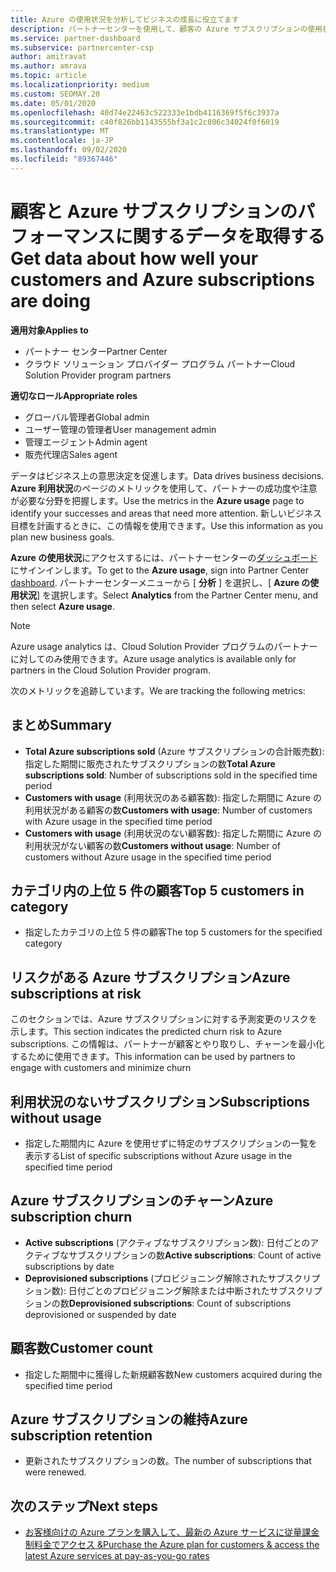 ```yaml
---
title: Azure の使用状況を分析してビジネスの成長に役立てます
description: パートナーセンターを使用して、顧客の Azure サブスクリプションの使用状況に関するデータを取得する方法について説明します。
ms.service: partner-dashboard
ms.subservice: partnercenter-csp
author: amitravat
ms.author: amrava
ms.topic: article
ms.localizationpriority: medium
ms.custom: SEOMAY.20
ms.date: 05/01/2020
ms.openlocfilehash: 40d74e22463c522333e1bdb4116369f5f6c3937a
ms.sourcegitcommit: c40f826bb1143555bf3a1c2c806c34024f0f6019
ms.translationtype: MT
ms.contentlocale: ja-JP
ms.lasthandoff: 09/02/2020
ms.locfileid: "89367446"
---
```

# <a name="get-data-about-how-well-your-customers-and-azure-subscriptions-are-doing"></a><span data-ttu-id="1dc69-103">顧客と Azure サブスクリプションのパフォーマンスに関するデータを取得する</span><span class="sxs-lookup"><span data-stu-id="1dc69-103">Get data about how well your customers and Azure subscriptions are doing</span></span>

<span data-ttu-id="1dc69-104">**適用対象**</span><span class="sxs-lookup"><span data-stu-id="1dc69-104">**Applies to**</span></span>

- <span data-ttu-id="1dc69-105">パートナー センター</span><span class="sxs-lookup"><span data-stu-id="1dc69-105">Partner Center</span></span>
- <span data-ttu-id="1dc69-106">クラウド ソリューション プロバイダー プログラム パートナー</span><span class="sxs-lookup"><span data-stu-id="1dc69-106">Cloud Solution Provider program partners</span></span>

<span data-ttu-id="1dc69-107">**適切なロール**</span><span class="sxs-lookup"><span data-stu-id="1dc69-107">**Appropriate roles**</span></span>

- <span data-ttu-id="1dc69-108">グローバル管理者</span><span class="sxs-lookup"><span data-stu-id="1dc69-108">Global admin</span></span>
- <span data-ttu-id="1dc69-109">ユーザー管理の管理者</span><span class="sxs-lookup"><span data-stu-id="1dc69-109">User management admin</span></span>
- <span data-ttu-id="1dc69-110">管理エージェント</span><span class="sxs-lookup"><span data-stu-id="1dc69-110">Admin agent</span></span>
- <span data-ttu-id="1dc69-111">販売代理店</span><span class="sxs-lookup"><span data-stu-id="1dc69-111">Sales agent</span></span>

<span data-ttu-id="1dc69-112">データはビジネス上の意思決定を促進します。</span><span class="sxs-lookup"><span data-stu-id="1dc69-112">Data drives business decisions.</span></span> <span data-ttu-id="1dc69-113">**Azure 利用状況**のページのメトリックを使用して、パートナーの成功度や注意が必要な分野を把握します。</span><span class="sxs-lookup"><span data-stu-id="1dc69-113">Use the metrics in the **Azure usage** page to identify your successes and areas that need more attention.</span></span> <span data-ttu-id="1dc69-114">新しいビジネス目標を計画するときに、この情報を使用できます。</span><span class="sxs-lookup"><span data-stu-id="1dc69-114">Use this information as you plan new business goals.</span></span>

<span data-ttu-id="1dc69-115">**Azure の使用状況**にアクセスするには、パートナーセンターの[ダッシュボード](https:/partner.microsoft.com/dashboard)にサインインします。</span><span class="sxs-lookup"><span data-stu-id="1dc69-115">To get to the **Azure usage**, sign into Partner Center [dashboard](https:/partner.microsoft.com/dashboard).</span></span> <span data-ttu-id="1dc69-116">パートナーセンターメニューから [ **分析** ] を選択し、[ **Azure の使用状況**] を選択します。</span><span class="sxs-lookup"><span data-stu-id="1dc69-116">Select **Analytics** from the Partner Center menu, and then select **Azure usage**.</span></span>

> [!NOTE]
> <span data-ttu-id="1dc69-117">Azure usage analytics は、Cloud Solution Provider プログラムのパートナーに対してのみ使用できます。</span><span class="sxs-lookup"><span data-stu-id="1dc69-117">Azure usage analytics is available only for partners in the Cloud Solution Provider program.</span></span>

<span data-ttu-id="1dc69-118">次のメトリックを追跡しています。</span><span class="sxs-lookup"><span data-stu-id="1dc69-118">We are tracking the following metrics:</span></span>

## <a name="summary"></a><span data-ttu-id="1dc69-119">まとめ</span><span class="sxs-lookup"><span data-stu-id="1dc69-119">Summary</span></span>

- <span data-ttu-id="1dc69-120">**Total Azure subscriptions sold** (Azure サブスクリプションの合計販売数): 指定した期間に販売されたサブスクリプションの数</span><span class="sxs-lookup"><span data-stu-id="1dc69-120">**Total Azure subscriptions sold**: Number of subscriptions sold in the specified time period</span></span>  
- <span data-ttu-id="1dc69-121">**Customers with usage** (利用状況のある顧客数): 指定した期間に Azure の利用状況がある顧客の数</span><span class="sxs-lookup"><span data-stu-id="1dc69-121">**Customers with usage**: Number of customers with Azure usage in the specified time period</span></span>  
- <span data-ttu-id="1dc69-122">**Customers with usage** (利用状況のない顧客数): 指定した期間に Azure の利用状況がない顧客の数</span><span class="sxs-lookup"><span data-stu-id="1dc69-122">**Customers without usage**: Number of customers without Azure usage in the specified time period</span></span>  

## <a name="top-5-customers-in-category"></a><span data-ttu-id="1dc69-123">カテゴリ内の上位 5 件の顧客</span><span class="sxs-lookup"><span data-stu-id="1dc69-123">Top 5 customers in category</span></span>

- <span data-ttu-id="1dc69-124">指定したカテゴリの上位 5 件の顧客</span><span class="sxs-lookup"><span data-stu-id="1dc69-124">The top 5 customers for the specified category</span></span>  

## <a name="azure-subscriptions-at-risk"></a><span data-ttu-id="1dc69-125">リスクがある Azure サブスクリプション</span><span class="sxs-lookup"><span data-stu-id="1dc69-125">Azure subscriptions at risk</span></span>

<span data-ttu-id="1dc69-126">このセクションでは、Azure サブスクリプションに対する予測変更のリスクを示します。</span><span class="sxs-lookup"><span data-stu-id="1dc69-126">This section indicates the predicted churn risk to Azure subscriptions.</span></span> <span data-ttu-id="1dc69-127">この情報は、パートナーが顧客とやり取りし、チャーンを最小化するために使用できます。</span><span class="sxs-lookup"><span data-stu-id="1dc69-127">This information can be used by partners to engage with customers and minimize churn</span></span>

## <a name="subscriptions-without-usage"></a><span data-ttu-id="1dc69-128">利用状況のないサブスクリプション</span><span class="sxs-lookup"><span data-stu-id="1dc69-128">Subscriptions without usage</span></span>

- <span data-ttu-id="1dc69-129">指定した期間内に Azure を使用せずに特定のサブスクリプションの一覧を表示する</span><span class="sxs-lookup"><span data-stu-id="1dc69-129">List of specific subscriptions without Azure usage in the specified time period</span></span>  

## <a name="azure-subscription-churn"></a><span data-ttu-id="1dc69-130">Azure サブスクリプションのチャーン</span><span class="sxs-lookup"><span data-stu-id="1dc69-130">Azure subscription churn</span></span>

- <span data-ttu-id="1dc69-131">**Active subscriptions** (アクティブなサブスクリプション数): 日付ごとのアクティブなサブスクリプションの数</span><span class="sxs-lookup"><span data-stu-id="1dc69-131">**Active subscriptions**: Count of active subscriptions by date</span></span>  
- <span data-ttu-id="1dc69-132">**Deprovisioned subscriptions** (プロビジョニング解除されたサブスクリプション数): 日付ごとのプロビジョニング解除または中断されたサブスクリプションの数</span><span class="sxs-lookup"><span data-stu-id="1dc69-132">**Deprovisioned subscriptions**: Count of subscriptions deprovisioned or suspended by date</span></span>  

## <a name="customer-count"></a><span data-ttu-id="1dc69-133">顧客数</span><span class="sxs-lookup"><span data-stu-id="1dc69-133">Customer count</span></span>

- <span data-ttu-id="1dc69-134">指定した期間中に獲得した新規顧客数</span><span class="sxs-lookup"><span data-stu-id="1dc69-134">New customers acquired during the specified time period</span></span>  

## <a name="azure-subscription-retention"></a><span data-ttu-id="1dc69-135">Azure サブスクリプションの維持</span><span class="sxs-lookup"><span data-stu-id="1dc69-135">Azure subscription retention</span></span>

- <span data-ttu-id="1dc69-136">更新されたサブスクリプションの数。</span><span class="sxs-lookup"><span data-stu-id="1dc69-136">The number of subscriptions that were renewed.</span></span>

 ## <a name="next-steps"></a><span data-ttu-id="1dc69-137">次のステップ</span><span class="sxs-lookup"><span data-stu-id="1dc69-137">Next steps</span></span>

- [<span data-ttu-id="1dc69-138">お客様向けの Azure プランを購入して、最新の Azure サービスに従量課金制料金でアクセス &</span><span class="sxs-lookup"><span data-stu-id="1dc69-138">Purchase the Azure plan for customers & access the latest Azure services at pay-as-you-go rates</span></span>](purchase-azure-plan.md)
